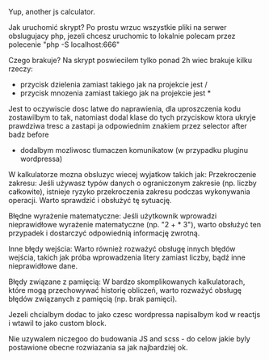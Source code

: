 Yup, another js calculator.

Jak uruchomić skrypt?
Po prostu wrzuc wszystkie pliki na serwer obslugujacy php, jezeli chcesz uruchomic to lokalnie polecam przez polecenie "php -S localhost:666"

Czego brakuje?
Na skrypt poswiecilem tylko ponad 2h wiec brakuje kilku rzeczy:
- przycisk dzielenia zamiast takiego jak na projekcie jest /
- przycisk mnozenia zamiast takiego jak na projekcie jest *

Jest to oczywiscie dosc latwe do naprawienia, dla uproszczenia kodu zostawilbym to tak, natomiast dodal klase do tych przyciskow ktora ukryje prawdziwa tresc a zastapi ja odpowiednim znakiem przez selector after badz before

- dodalbym mozliwosc tlumaczen komunikatow (w przypadku pluginu wordpressa)

W kalkulatorze mozna obsluzyc wiecej wyjatkow takich jak:
Przekroczenie zakresu: Jeśli używasz typów danych o ograniczonym zakresie (np. liczby całkowite), istnieje ryzyko przekroczenia zakresu podczas wykonywania operacji. Warto sprawdzić i obsłużyć tę sytuację.

Błędne wyrażenie matematyczne: Jeśli użytkownik wprowadzi nieprawidłowe wyrażenie matematyczne (np. "2 + * 3"), warto obsłużyć ten przypadek i dostarczyć odpowiednią informację zwrotną.

Inne błędy wejścia: Warto również rozważyć obsługę innych błędów wejścia, takich jak próba wprowadzenia litery zamiast liczby, bądź inne nieprawidłowe dane.

Błędy związane z pamięcią: W bardzo skomplikowanych kalkulatorach, które mogą przechowywać historię obliczeń, warto rozważyć obsługę błędów związanych z pamięcią (np. brak pamięci).

Jezeli chcialbym dodac to jako czesc wordpressa napisalbym kod w reactjs i wtawil to jako custom block.

Nie uzywalem niczegoo do budowania JS and scss - do celow jakie byly postawione obecne rozwiazania sa jak najbardziej ok.

